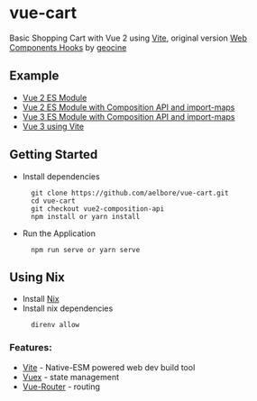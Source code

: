 # vue-cart
Basic Shopping Cart with Vue 2 using [Vite](https://github.com/vitejs/vite), original version [Web Components Hooks](https://github.com/geocine/web-components-hooks-demo) by [geocine](https://github.com/geocine)

Example
------------
* [Vue 2 ES Module](https://github.com/aelbore/vue-cart)
* [Vue 2 ES Module with Composition API and import-maps](https://github.com/aelbore/vue-cart/tree/vue2-esm-composition-api)
* [Vue 3 ES Module with Composition API and import-maps](https://github.com/aelbore/vue-cart/tree/vue3-composition-api)
* [Vue 3 using Vite](https://github.com/aelbore/vue-cart/tree/vue3-vite) 


Getting Started
------------
  * Install dependencies
    ```
      git clone https://github.com/aelbore/vue-cart.git
      cd vue-cart
      git checkout vue2-composition-api
      npm install or yarn install
    ```
  * Run the Application
    ```
      npm run serve or yarn serve
    ```

Using Nix
------------
  * Install [Nix](https://dev.to/aelbore/nix-as-development-environment-54ke)
  * Install nix dependencies
    ```
      direnv allow
    ```

### Features:
* [Vite](https://github.com/vitejs/vite) - Native-ESM powered web dev build tool
* [Vuex](https://vuex.vuejs.org/) - state management
* [Vue-Router](https://router.vuejs.org/) - routing
